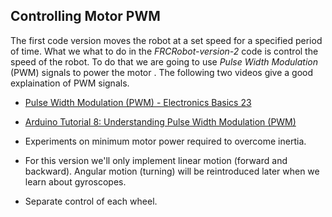  ## <a name="code"></a>Controlling Motor PWM
The first code version moves the robot at a set speed for a specified period of time. What we what to do in the <i>FRCRobot-version-2</i> code is control the speed of the robot. To do that we are going to use <i>Pulse Width Modulation</i> (PWM) signals to power the motor . The following two videos give a good explaination of PWM signals.
- [Pulse Width Modulation (PWM) - Electronics Basics 23](https://www.youtube.com/watch?v=GQLED3gmONg)
- [Arduino Tutorial 8: Understanding Pulse Width Modulation (PWM)](https://www.youtube.com/watch?v=YfV-vYT3yfQ)

- Experiments on minimum motor power required to overcome inertia.
- For this version we'll only implement linear motion (forward and backward).  Angular motion (turning) will be reintroduced later when we learn about gyroscopes.  
- Separate control of each wheel.
